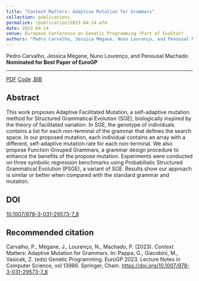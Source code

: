 ```yaml
---
title: "Context Matters: Adaptive Mutation for Grammars"
collection: publications
permalink: /publication/2023-04-14-afm
date: 2023-04-14
venue: European Conference on Genetic Programming (Part of EvoStar)
authors: "Pedro Carvalho, Jessica Mégane, Nuno Lourenço, and Penousal Machado"
---
```

Pedro Carvalho, Jessica Mégane, Nuno Lourenço, and Penousal Machado
**Nominated for Best Paper of EuroGP**

---

[PDF](https://jessicamegane.pt/files/eurogp_afm.pdf)  [Code](https://github.com/jessicamegane/psge/tree/mutation_level) [.BIB](https://jessicamegane.pt/files/eurogp_afm.bib)

Abstract
---
This work proposes Adaptive Facilitated Mutation, a self-adaptive mutation method for Structured Grammatical Evolution (SGE), biologically inspired by the theory of facilitated variation. In SGE, the genotype of individuals contains a list for each non-terminal of the grammar that defines the search space. In our proposed mutation, each individual contains an array with a different, self-adaptive mutation rate for each non-terminal. We also propose Function Grouped Grammars, a grammar design procedure to enhance the benefits of the propose mutation. Experiments were conducted on three symbolic regression benchmarks using Probabilistic Structured Grammatical Evolution (PSGE), a variant of SGE. Results show our approach is similar or better when compared with the standard grammar and mutation.


DOI
---
[10.1007/978-3-031-29573-7_8](https://link.springer.com/chapter/10.1007/978-3-031-29573-7_8)

Recommended citation
---
Carvalho, P., Mégane, J., Lourenço, N., Machado, P. (2023). Context Matters: Adaptive Mutation for Grammars. In: Pappa, G., Giacobini, M., Vasicek, Z. (eds) Genetic Programming. EuroGP 2023. Lecture Notes in Computer Science, vol 13986. Springer, Cham. https://doi.org/10.1007/978-3-031-29573-7_8